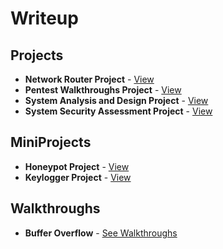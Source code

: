 # Writeup

## Projects
* **Network Router Project** - [View](https://github.com/JedsadaSinglor/writeup/blob/main/Project/Network%20Rounter%20Project/Network%20Router%20Project.pdf)
* **Pentest Walkthroughs Project** - [View](https://github.com/JedsadaSinglor/writeup/blob/main/Project/Pentest%20Walkthroughs%20Project/Pentest%20walkthroughs%20Project.pdf)
* **System Analysis and Design Project** - [View](https://github.com/JedsadaSinglor/writeup/blob/main/Project/System%20Analysis%20and%20Design%20Project/KaoQueue.pdf)
* **System Security Assessment Project** - [View](https://github.com/JedsadaSinglor/writeup/blob/main/Project/System%20Security%20Assessment/System%20Security%20Assessment%20Project.pdf)

## MiniProjects
* **Honeypot Project** - [View](https://github.com/JedsadaSinglor/writeup/tree/main/Project/Honeypot%20Project)
* **Keylogger Project** - [View](https://github.com/JedsadaSinglor/writeup/tree/main/Project/Keylogger%20Project)

## Walkthroughs
* **Buffer Overflow** - [See Walkthroughs](https://github.com/JedsadaSinglor/writeup/blob/main/Walkthroughs/Buffer%20Overflow/buffer%20overflow%20vulnserver%20-%20walkthu.pdf)
